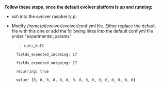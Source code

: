 **Follow these steps, once the default evolver platform is up and running:** 

* ssh into the evolver raspberry pi
* Modify /home/pi/evolver/evolver/conf.yml file. Either replace the default file with this one or add the following lines into the default conf.yml file under "experimental_params"

    > opto_led1:

        fields_expected_incoming: 17
    
        fields_expected_outgoing: 17
    
        recurring: true
    
        value: [0, 0, 0, 0, 0, 0, 0, 0, 0, 0, 0, 0, 0, 0, 0, 0]
